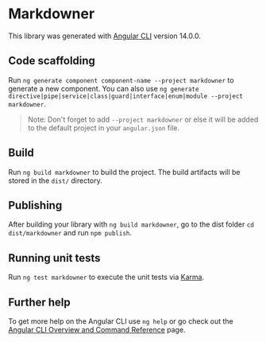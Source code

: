 # Markdowner

This library was generated with [Angular CLI](https://github.com/angular/angular-cli) version 14.0.0.

## Code scaffolding

Run `ng generate component component-name --project markdowner` to generate a new component. You can also use `ng generate directive|pipe|service|class|guard|interface|enum|module --project markdowner`.
> Note: Don't forget to add `--project markdowner` or else it will be added to the default project in your `angular.json` file. 

## Build

Run `ng build markdowner` to build the project. The build artifacts will be stored in the `dist/` directory.

## Publishing

After building your library with `ng build markdowner`, go to the dist folder `cd dist/markdowner` and run `npm publish`.

## Running unit tests

Run `ng test markdowner` to execute the unit tests via [Karma](https://karma-runner.github.io).

## Further help

To get more help on the Angular CLI use `ng help` or go check out the [Angular CLI Overview and Command Reference](https://angular.io/cli) page.
